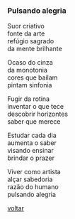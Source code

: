 ### Pulsando alegria

Suor criativo  
fonte da arte  
refúgio sagrado  
da mente brilhante

Ocaso do cinza  
da monotonia  
cores que bailam  
pintam sinfonia

Fugir da rotina  
inventar o que tece  
descobrir horizontes  
saber que merece

Estudar cada dia  
aumenta o saber  
visando ensinar  
brindar o prazer

Viver como artista  
alçar sabedoria  
razão do humano  
pulsando alegria

[voltar](./)